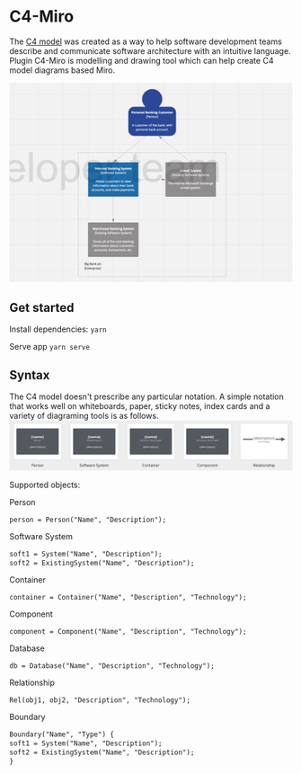 # C4-Miro

The [C4 model](https://c4model.com/#coreDiagrams) was created as a way to help software development teams describe and communicate software architecture with an intuitive language. Plugin C4-Miro is modelling and drawing tool which can help create C4 model diagrams based Miro.

![Context diagram for Internet Banking System](./images/context_diagram.png)
## Get started
Install dependencies: `yarn`

Serve app `yarn serve`

## Syntax
The C4 model doesn't prescribe any particular notation. A simple notation that works well on whiteboards, paper, sticky notes, index cards and a variety of diagraming tools is as follows.
![notation](./images/simple_notation.png)

Supported objects:

Person

```
person = Person("Name", "Description");
```

Software System

```
soft1 = System("Name", "Description");
soft2 = ExistingSystem("Name", "Description");
```

Container

```
container = Container("Name", "Description", "Technology");
```

Component

```
component = Component("Name", "Description", "Technology");
```

Database

```
db = Database("Name", "Description", "Technology");
```

Relationship

```
Rel(obj1, obj2, "Description", "Technology");
```

Boundary

```
Boundary("Name", "Type") {
soft1 = System("Name", "Description");
soft2 = ExistingSystem("Name", "Description");
}
```